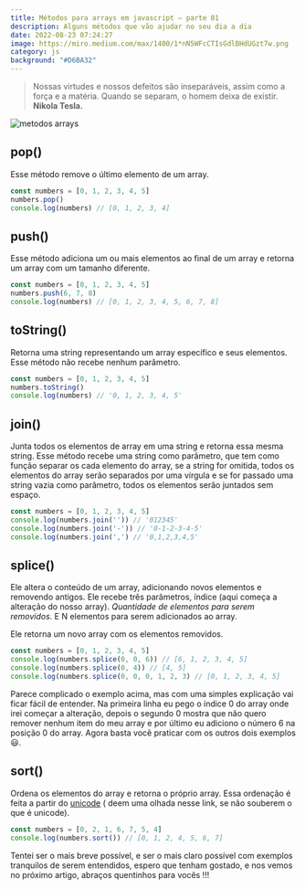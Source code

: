 ```yaml
---
title: Métodos para arrays em javascript — parte 01
description: Alguns métodos que vão ajudar no seu dia a dia
date: 2022-08-23 07:24:27
image: https://miro.medium.com/max/1400/1*nN5WFcCTIsGdlBHdUGzt7w.png
category: js
background: "#D6BA32"
---
```

> Nossas virtudes e nossos defeitos são inseparáveis, assim como a força e a matéria. Quando se separam, o homem deixa de existir. **Nikola Tesla.**

![metodos arrays](https://miro.medium.com/max/1400/1*nN5WFcCTIsGdlBHdUGzt7w.png)

## pop()

Esse método remove o último elemento de um array.

```javascript
const numbers = [0, 1, 2, 3, 4, 5]
numbers.pop()
console.log(numbers) // [0, 1, 2, 3, 4]
```

## push()

Esse método adiciona um ou mais elementos ao final de um array e retorna um array com um tamanho diferente.

```javascript
const numbers = [0, 1, 2, 3, 4, 5]
numbers.push(6, 7, 8)
console.log(numbers) // [0, 1, 2, 3, 4, 5, 6, 7, 8]
```

## toString()

Retorna uma string representando um array específico e seus elementos. Esse método não recebe nenhum parâmetro.

```javascript
const numbers = [0, 1, 2, 3, 4, 5]
numbers.toString()
console.log(numbers) // '0, 1, 2, 3, 4, 5'
```

## join()

Junta todos os elementos de array em uma string e retorna essa mesma string. Esse método recebe uma string como parâmetro, que tem como função separar os cada elemento do array, se a string for omitida, todos os elementos do array serão separados por uma vírgula e se for passado uma string vazia como parâmetro, todos os elementos serão juntados sem espaço.

```javascript
const numbers = [0, 1, 2, 3, 4, 5]
console.log(numbers.join('')) // '012345'
console.log(numbers.join('-')) // '0-1-2-3-4-5'
console.log(numbers.join(',') // '0,1,2,3,4,5'
```

## splice()

Ele altera o conteúdo de um array, adicionando novos elementos e removendo antigos. Ele recebe três parâmetros, índice (aqui começa a alteração do nosso array). *Quantidade de elementos para serem removidos.* E N elementos para serem adicionados ao array.

Ele retorna um novo array com os elementos removidos.

```javascript
const numbers = [0, 1, 2, 3, 4, 5]
console.log(numbers.splice(0, 0, 6)) // [6, 1, 2, 3, 4, 5]
console.log(numbers.splice(0, 4)) // [4, 5]
console.log(numbers.splice(0, 0, 0, 1, 2, 3) // [0, 1, 2, 3, 4, 5]
```

Parece complicado o exemplo acima, mas com uma simples explicação vai ficar fácil de entender. Na primeira linha eu pego o índice 0 do array onde irei começar a alteração, depois o segundo 0 mostra que não quero remover nenhum item do meu array e por último eu adiciono o número 6 na posição 0 do array. Agora basta você praticar com os outros dois exemplos 😃.

## sort()

Ordena os elementos do array e retorna o próprio array. Essa ordenação é feita a partir do [unicode](https://pt.wikipedia.org/wiki/Unicode) ( deem uma olhada nesse link, se não souberem o que é unicode).

```javascript
const numbers = [0, 2, 1, 6, 7, 5, 4]
console.log(numbers.sort()) // [0, 1, 2, 4, 5, 6, 7]
```

Tentei ser o mais breve possível, e ser o mais claro possível com exemplos tranquilos de serem entendidos, espero que tenham gostado, e nos vemos no próximo artigo, abraços quentinhos para vocês !!!
